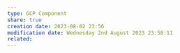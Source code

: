 ```yaml
---
type: GCP Component 
share: true
creation date: 2023-08-02 23:56
modification date: Wednesday 2nd August 2023 23:58:11
related:
---
```




